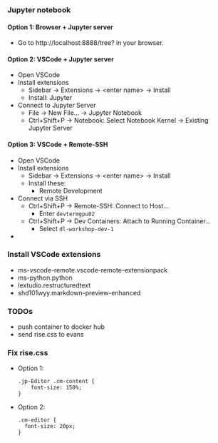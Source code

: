 

### Jupyter notebook

#### Option 1: Browser + Jupyter server

- Go to http://localhost:8888/tree? in your browser.

#### Option 2: VSCode + Jupyter server

- Open VSCode
- Install extensions
  - Sidebar → Extensions → \<enter name\> → Install
  - Install: Jupyter
- Connect to Jupyter Server
  - File → New File... → Jupyter Notebook
  - Ctrl+Shift+P → Notebook: Select Notebook Kernel → Existing Jupyter Server

#### Option 3: VSCode + Remote-SSH

- Open VSCode
- Install extensions
  - Sidebar → Extensions → \<enter name\> → Install
  - Install these:
    - Remote Development
- Connect via SSH
  - Ctrl+Shift+P → Remote-SSH: Connect to Host...
    - Enter `devtermgpu02`  <!-- TODO -->
  - Ctrl+Shift+P → Dev Containers: Attach to Running Container...
    - Select `dl-workshop-dev-1`
- 


### Install VSCode extensions

- ms-vscode-remote.vscode-remote-extensionpack
- ms-python.python
- lextudio.restructuredtext
- shd101wyy.markdown-preview-enhanced

### TODOs

- push container to docker hub
- send rise.css to evans

### Fix rise.css

- Option 1:
  ```
  .jp-Editor .cm-content {
      font-size: 150%;
  }
  ````

- Option 2:
  ```
  .cm-editor {
    font-size: 20px;
  }
  ```
